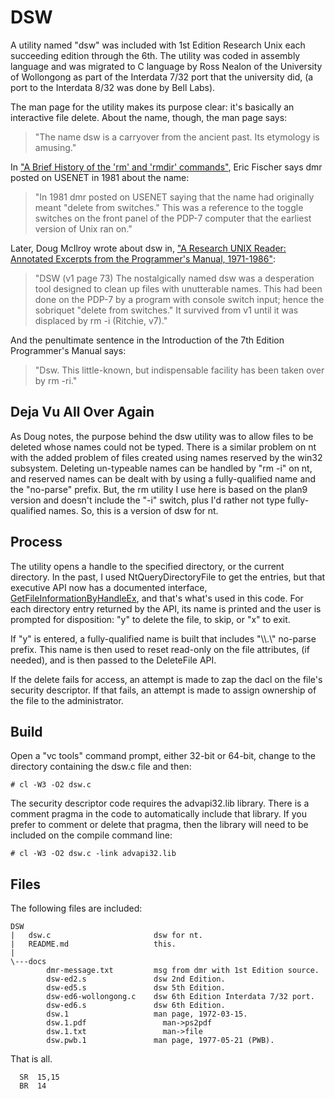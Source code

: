 # DSW

A utility named "dsw" was included with 1st Edition Research Unix each succeeding edition through the 6th. The utility was coded in assembly language and was migrated to C language by Ross Nealon of the University of Wollongong as part of the Interdata 7/32 port that the university did, (a port to the Interdata 8/32 was done by Bell Labs).

The man page for the utility makes its purpose clear: it's basically an interactive file delete. About the name, though, the man page says:

> "The name dsw is a carryover from the ancient past. Its etymology is amusing."

In ["A Brief History of the 'rm' and 'rmdir' commands"](http://tldp.org/LDP/LG/issue49/fischer.html), Eric Fischer says dmr posted on USENET in 1981 about the name:

> "In 1981 dmr posted on USENET saying that the name had originally meant "delete from switches." This was a reference to the toggle switches on the front panel of the PDP-7 computer that the earliest version of Unix ran on."

Later, Doug McIlroy wrote about dsw in, ["A Research UNIX Reader: Annotated Excerpts from the Programmer's Manual, 1971-1986"](https://archive.org/details/a_research_unix_reader):

> "DSW (v1 page 73)
The nostalgically named dsw was a desperation tool designed to clean up files with unutterable names. This had been done on the PDP-7 by a program with console switch input; hence the sobriquet "delete from switches." It survived from v1 until it was displaced by rm -i (Ritchie, v7)."

And the penultimate sentence in the Introduction of the 7th Edition Programmer's Manual says:

> "Dsw. This little-known, but indispensable facility has been taken over by rm -ri."

## Deja Vu All Over Again

As Doug notes, the purpose behind the dsw utility was to allow files to be deleted whose names could not be typed. There is a similar problem on nt with the added problem of files created using names reserved by the win32 subsystem. Deleting un-typeable names can be handled by "rm -i" on nt, and reserved names can be dealt with by using a fully-qualified name and the "no-parse" prefix. But, the rm utility I use here is based on the plan9 version and doesn't include the "-i" switch, plus I'd rather not type fully-qualified names. So, this is a version of dsw for nt.

## Process

The utility opens a handle to the specified directory, or the current directory. In the past, I used NtQueryDirectoryFile to get the entries, but that executive API now has a documented interface, [GetFileInformationByHandleEx](https://docs.microsoft.com/en-us/windows/win32/api/winbase/nf-winbase-getfileinformationbyhandleex), and that's what's used in this code. For each directory entry returned by the API, its name is printed and the user is prompted for disposition: "y" to delete the file, <enter> to skip, or "x" to exit.

If "y" is entered, a fully-qualified name is built that includes "\\\\.\\" no-parse prefix. This name is then used to reset read-only on the file attributes, (if needed), and is then passed to the DeleteFile API.

If the delete fails for access, an attempt is made to zap the dacl on the file's security descriptor. If that fails, an attempt is made to assign ownership of the file to the administrator.

## Build

Open a "vc tools" command prompt, either 32-bit or 64-bit, change to the directory containing the dsw.c file and then:
```
# cl -W3 -O2 dsw.c
```
The security descriptor code requires the advapi32.lib library. There is a comment pragma in the code to automatically include that library. If you prefer to comment or delete that pragma, then the library will need to be included on the compile command line:
```
# cl -W3 -O2 dsw.c -link advapi32.lib
```
## Files

The following files are included:
```
DSW
|   dsw.c                       dsw for nt.
|   README.md                   this.
|
\---docs
        dmr-message.txt         msg from dmr with 1st Edition source.
        dsw-ed2.s               dsw 2nd Edition.
        dsw-ed5.s               dsw 5th Edition.
        dsw-ed6-wollongong.c    dsw 6th Edition Interdata 7/32 port.
        dsw-ed6.s               dsw 6th Edition.
        dsw.1                   man page, 1972-03-15.
        dsw.1.pdf                 man->ps2pdf
        dsw.1.txt                 man->file
        dsw.pwb.1               man page, 1977-05-21 (PWB).
```
That is all.
```
  SR  15,15
  BR  14
```
